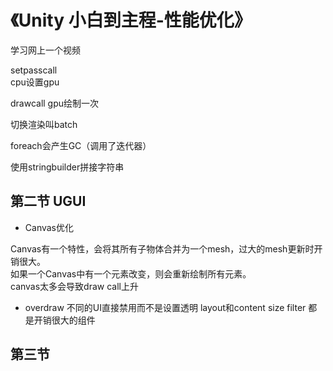 # 《Unity 小白到主程-性能优化》

学习网上一个视频

setpasscall  
cpu设置gpu

drawcall
gpu绘制一次

切换渲染叫batch

foreach会产生GC（调用了迭代器）

使用stringbuilder拼接字符串

## 第二节 UGUI

* Canvas优化

Canvas有一个特性，会将其所有子物体合并为一个mesh，过大的mesh更新时开销很大。  
如果一个Canvas中有一个元素改变，则会重新绘制所有元素。  
canvas太多会导致draw call上升

* overdraw
不同的UI直接禁用而不是设置透明
layout和content size filter 都是开销很大的组件

## 第三节